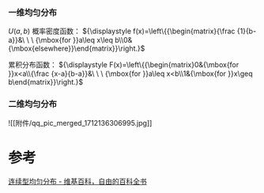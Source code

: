 

### 一维均匀分布
$U(a,b)$
概率密度函数：
 ${\displaystyle f(x)=\left\{{\begin{matrix}{\frac {1}{b-a}}&\ \ \ {\mbox{for }}a\leq x\leq b\\0&{\mbox{elsewhere}}\end{matrix}}\right.}$ 

累积分布函数：
 ${\displaystyle F(x)=\left\{{\begin{matrix}0&{\mbox{for }}x<a\\{\frac {x-a}{b-a}}&\ \ \ {\mbox{for }}a\leq x<b\\1&{\mbox{for }}x\geq b\end{matrix}}\right.}$

### 二维均匀分布
![[附件/qq_pic_merged_1712136306995.jpg]]


# 参考
[连续型均匀分布 - 维基百科，自由的百科全书](https://zh.wikipedia.org/wiki/%E9%80%A3%E7%BA%8C%E5%9E%8B%E5%9D%87%E5%8B%BB%E5%88%86%E5%B8%83)
